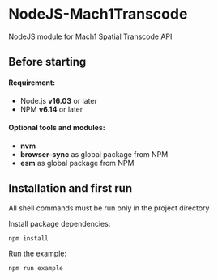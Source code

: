 # NodeJS-Mach1Transcode
NodeJS module for Mach1 Spatial Transcode API

## Before starting

#### Requirement:

-   Node.js **v16.03** or later
-   NPM **v6.14** or later

#### Optional tools and modules:

-   **nvm**
-   **browser-sync** as global package from NPM
-   **esm** as global package from NPM

## Installation and first run

All shell commands must be run only in the project directory

Install package dependencies:

```sh
npm install

```

Run the example:

```sh
npm run example
```